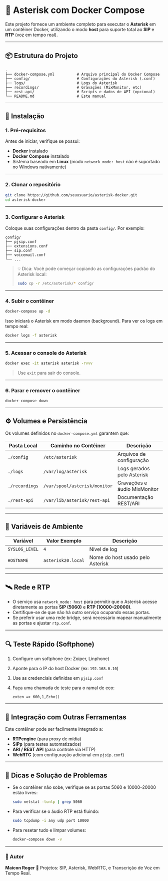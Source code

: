 # 🧩 Asterisk com Docker Compose

Este projeto fornece um ambiente completo para executar o **Asterisk** em um contêiner Docker, utilizando o modo **host** para suporte total ao **SIP** e **RTP** (voz em tempo real).

---

## 📦 Estrutura do Projeto

```
.
├── docker-compose.yml          # Arquivo principal do Docker Compose
├── config/                     # Configurações do Asterisk (.conf)
├── logs/                       # Logs do Asterisk
├── recordings/                 # Gravações (MixMonitor, etc)
├── rest-api/                   # Scripts e dados de API (opcional)
└── README.md                   # Este manual
```

---

## 🚀 Instalação

### 1. Pré-requisitos

Antes de iniciar, verifique se possui:

* **Docker** instalado
* **Docker Compose** instalado
* Sistema baseado em **Linux** (modo `network_mode: host` não é suportado no Windows nativamente)

---

### 2. Clonar o repositório

```bash
git clone https://github.com/seuusuario/asterisk-docker.git
cd asterisk-docker
```

---

### 3. Configurar o Asterisk

Coloque suas configurações dentro da pasta `config/`.
Por exemplo:

```
config/
├── pjsip.conf
├── extensions.conf
├── sip.conf
├── voicemail.conf
└── ...
```

> 💡 Dica: Você pode começar copiando as configurações padrão do Asterisk local:
>
> ```bash
> sudo cp -r /etc/asterisk/* config/
> ```

---

### 4. Subir o contêiner

```bash
docker-compose up -d
```

Isso iniciará o Asterisk em modo daemon (background).
Para ver os logs em tempo real:

```bash
docker logs -f asterisk
```

---

### 5. Acessar o console do Asterisk

```bash
docker exec -it asterisk asterisk -rvvv
```

> Use `exit` para sair do console.

---

### 6. Parar e remover o contêiner

```bash
docker-compose down
```

---

## ⚙️ Volumes e Persistência

Os volumes definidos no `docker-compose.yml` garantem que:

| Pasta Local    | Caminho no Contêiner          | Descrição                    |
| -------------- | ----------------------------- | ---------------------------- |
| `./config`     | `/etc/asterisk`               | Arquivos de configuração     |
| `./logs`       | `/var/log/asterisk`           | Logs gerados pelo Asterisk   |
| `./recordings` | `/var/spool/asterisk/monitor` | Gravações e áudio MixMonitor |
| `./rest-api`   | `/var/lib/asterisk/rest-api`  | Documentação REST/ARI        |

---

## 🧰 Variáveis de Ambiente

| Variável       | Valor Exemplo      | Descrição                        |
| -------------- | ------------------ | -------------------------------- |
| `SYSLOG_LEVEL` | `4`                | Nível de log                     |
| `HOSTNAME`     | `asterisk20.local` | Nome do host usado pelo Asterisk |

---

## 🛰️ Rede e RTP

* O serviço usa `network_mode: host` para permitir que o Asterisk acesse diretamente as portas **SIP (5060)** e **RTP (10000–20000)**.
* Certifique-se de que não há outro serviço ocupando essas portas.
* Se preferir usar uma rede bridge, será necessário mapear manualmente as portas e ajustar `rtp.conf`.

---

## 🔍 Teste Rápido (Softphone)

1. Configure um softphone (ex: Zoiper, Linphone)
2. Aponte para o IP do host Docker (ex: `192.168.0.10`)
3. Use as credenciais definidas em `pjsip.conf`
4. Faça uma chamada de teste para o ramal de eco:

   ```
   exten => 600,1,Echo()
   ```

---

## 🧩 Integração com Outras Ferramentas

Este contêiner pode ser facilmente integrado a:

* **RTPengine** (para proxy de mídia)
* **SIPp** (para testes automatizados)
* **ARI / REST API** (para controle via HTTP)
* **WebRTC** (com configuração adicional em `pjsip.conf`)

---

## 🧹 Dicas e Solução de Problemas

* Se o contêiner não sobe, verifique se as portas 5060 e 10000–20000 estão livres:

  ```bash
  sudo netstat -tunlp | grep 5060
  ```
* Para verificar se o áudio RTP está fluindo:

  ```bash
  sudo tcpdump -i any udp port 10000
  ```
* Para resetar tudo e limpar volumes:

  ```bash
  docker-compose down -v
  ```

---



### 👤 Autor

**Maicon Roger**
💬 Projetos: SIP, Asterisk, WebRTC, e Transcrição de Voz em Tempo Real.
